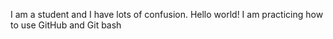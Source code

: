 I am a student and I have lots of confusion.
Hello world! I am practicing how to use GitHub and Git bash
